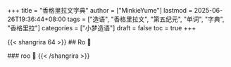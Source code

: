 +++
title = "香格里拉文字典"
author = ["MinkieYume"]
lastmod = 2025-06-26T19:36:44+08:00
tags = ["造语", "香格里拉文", "第五纪元", "单词", "字典", "香格里拉"]
categories = ["小梦造语"]
draft = false
toc = true
+++

{{< shangrira 64 >}}
\## Ro 󰀤

\### roo 󰀁
{{< /shangrira >}}
